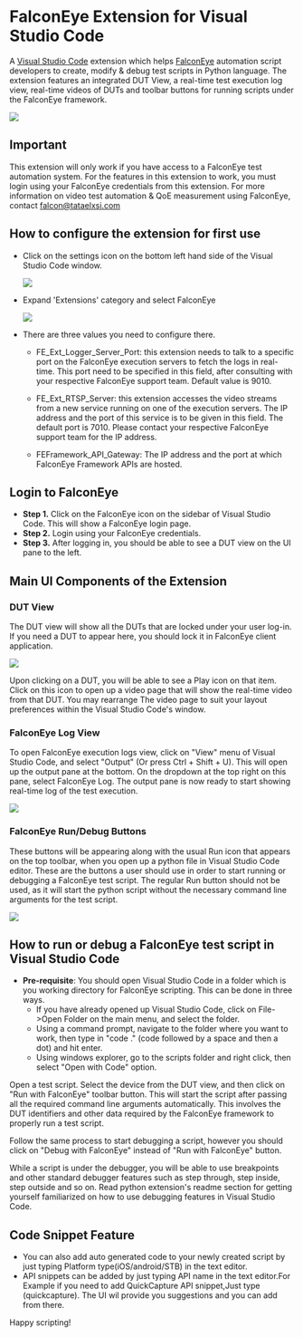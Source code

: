 # FalconEye Extension for Visual Studio Code

A [Visual Studio Code](https://code.visualstudio.com/) extension which helps [FalconEye](https://tataelxsi.com/Falconeye/index.html) automation script developers to create, modify & debug test scripts in Python language. The extension features an integrated DUT View, a real-time test execution log view, real-time videos of DUTs and toolbar buttons for running scripts under the FalconEye framework. 

<img src=images/falconeye-overall-view.png >

## Important
This extension will only work if you have access to a FalconEye test automation system. For the features in this extension to work, you must login using your FalconEye credentials from this extension. For more information on video test automation & QoE measurement using FalconEye, contact falcon@tataelxsi.com

## How to configure the extension for first use

- Click on the settings icon on the bottom left hand side of the Visual Studio Code window.

     <img src=images/settings.png >
	 

	 
- Expand 'Extensions' category and select FalconEye

     <img src=images/falcon_settings.png >
	 
- There are three values you need to configure there. 
	- FE_Ext_Logger_Server_Port:  this extension needs to talk to a specific port on the FalconEye execution servers to fetch the logs in real-time. This port need to be specified in this field, after consulting with your respective FalconEye support team. Default value is 9010.
	
	- FE_Ext_RTSP_Server: this extension accesses the video streams from a new service running on one of the execution servers. The IP address and the port of this service is to be given in this field. The default port is 7010. Please contact your respective FalconEye support team for the IP address. 
	
	- FEFramework_API_Gateway: The IP address and the port at which FalconEye Framework APIs are hosted.

## Login to FalconEye

-   **Step 1.** Click on the FalconEye icon on the sidebar of Visual Studio Code. This will show a FalconEye login page.
-   **Step 2.** Login using your FalconEye credentials.
-   **Step 3.** After logging in, you should be able to see a DUT view on the UI pane to the left.

## Main UI Components of the Extension

### DUT View 

The DUT view will show all the DUTs that are locked under your user log-in. If you need a DUT to appear here, you should lock it in FalconEye client application. 

<img src=images/falconeye-dut-view.png>

Upon clicking on a DUT, you will be able to see a Play icon on that item. Click on this icon to open up a video page that will show the real-time video from that DUT. You may rearrange The video page to suit your layout preferences within the Visual Studio Code's window.

### FalconEye Log View

To open FalconEye execution logs view, click on "View" menu of Visual Studio Code, and select "Output" (Or press Ctrl + Shift + U). This will open up the output pane at the bottom. On the dropdown at the top right on this pane, select FalconEye Log. The output pane is now ready to start showing real-time log of the test execution.

<img src=images/falconeye-log-view.png>

### FalconEye Run/Debug Buttons

These buttons will be appearing along with the usual Run icon that appears on the top toolbar, when you open up a python file in Visual Studio Code editor. These are the buttons a user should use in order to start running or debugging a FalconEye test script. The regular Run button should not be used, as it will start the python script without the necessary command line arguments for the test script.

<img src=images/falconeye-debug-buttons.png>

## How to run or debug a FalconEye test script in Visual Studio Code

- **Pre-requisite**: You should open Visual Studio Code in a folder which is you working directory for FalconEye scripting. This can be done in three ways. 
	- If you have already opened up Visual Studio Code, click on File->Open Folder on the main menu, and select the folder.
	- Using a command prompt, navigate to the folder where you want to work, then type in "code ." (code followed by a space and then a dot) and hit enter.
	- Using windows explorer, go to the scripts folder and right click, then select "Open with Code" option.

Open a test script. Select the device from the DUT view, and then click on "Run with FalconEye" toolbar button. This will start the script after passing all the required command line arguments automatically. This involves the DUT identifiers and other data required by the FalconEye framework to properly run a test script.

Follow the same process to start debugging a script, however you should click on "Debug with FalconEye" instead of "Run with FalconEye" button.

While a script is under the debugger, you will be able to use breakpoints and other standard debugger features such as step through, step inside, step outside and so on. Read python extension's readme section for getting yourself familiarized on how to use debugging features in Visual Studio Code. 

## Code Snippet Feature

  - You can also add auto generated code to your newly created script by just typing Platform type(iOS/android/STB) in the text editor.
  - API snippets can be added by just typing API name in the text editor.For Example if you need to add QuickCapture API snippet,Just type (quickcapture).
    The UI wil provide you suggestions and you can add from there.
  

   Happy scripting!
